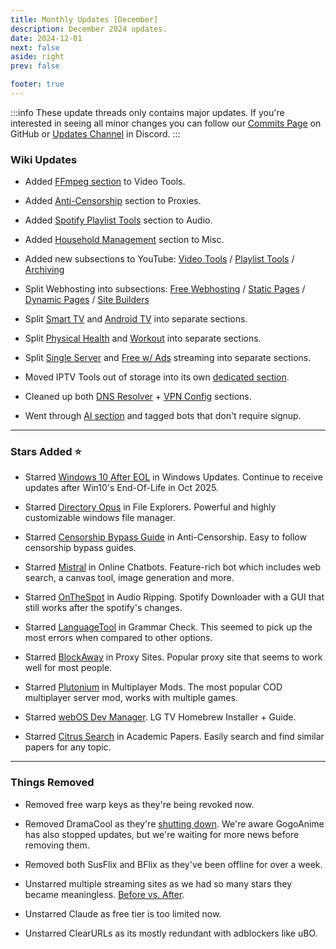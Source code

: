 ```yaml
---
title: Monthly Updates [December]
description: December 2024 updates.
date: 2024-12-01
next: false
aside: right
prev: false

footer: true
---
```


<Post authors="nbats"/>

:::info
These update threads only contains major updates. If you're interested
in seeing all minor changes you can follow our
[Commits Page](https://github.com/fmhy/FMHYedit/commits/main) on GitHub or
[Updates Channel](https://redd.it/17f8msf) in Discord.
:::

### Wiki Updates


- Added [FFmpeg section](https://fmhy.net/video-tools#ffmpeg-tools) to Video Tools.

- Added [Anti-Censorship](https://fmhy.net/adblockvpnguide#anti-censorship) section to Proxies.

- Added [Spotify Playlist Tools](https://fmhy.net/audiopiracyguide#spotify-playlists) section to Audio.

- Added [Household Management](https://fmhy.net/miscguide#household) section to Misc.

- Added new subsections to YouTube: [Video Tools](https://fmhy.net/social-media-tools#video-tools) / [Playlist Tools](https://fmhy.net/social-media-tools#playlist-tools) / [Archiving](https://fmhy.net/social-media-tools#youtube-archiving)

- Split Webhosting into subsections: [Free Webhosting](https://fmhy.net/storage#free-webhosting-sites) / [Static Pages](https://fmhy.net/storage#static-page-hosting) / [Dynamic Pages](https://fmhy.net/storage#dynamic-page-hosting) / [Site Builders](https://fmhy.net/storage#website-builders)

- Split [Smart TV](https://fmhy.net/videopiracyguide#smart-tv-firestick) and [Android TV](https://fmhy.net/videopiracyguide#android-tv) into separate sections.

- Split [Physical Health](https://fmhy.net/miscguide#physical-health) and [Workout](https://fmhy.net/miscguide#workout-exercise) into separate sections.

- Split [Single Server](https://fmhy.net/videopiracyguide#single-server) and [Free w/ Ads](https://fmhy.net/videopiracyguide#free-w-ads) streaming into separate sections.

- Moved IPTV Tools out of storage into its own [dedicated section](https://fmhy.net/videopiracyguide#iptv-tools).

- Cleaned up both [DNS Resolver](https://fmhy.net/storage#free-dns-resolvers) + [VPN Config](https://fmhy.net/storage#free-vpn-configs) sections.

- Went through [AI section](https://fmhy.net/ai) and tagged bots that don't require signup.

***

### Stars Added ⭐

- Starred [Windows 10 After EOL](https://fmhy.net/system-tools#windows-updates) in Windows Updates. Continue to receive updates after Win10's End-Of-Life in Oct 2025.

- Starred [Directory Opus](https://fmhy.net/file-tools#file-explorers) in File Explorers. Powerful and highly customizable windows file manager.

- Starred [Censorship Bypass Guide](https://fmhy.net/adblockvpnguide#anti-censorship) in Anti-Censorship. Easy to follow censorship bypass guides.

- Starred [Mistral](https://fmhy.net/ai#online-chatbots) in Online Chatbots. Feature-rich bot which includes web search, a canvas tool, image generation and more.

- Starred [OnTheSpot](https://fmhy.net/audiopiracyguide#audio-ripping-tools) in Audio Ripping. Spotify Downloader with a GUI that still works after the spotify's changes.

- Starred [LanguageTool](https://fmhy.net/text-tools#grammar-check) in Grammar Check. This seemed to pick up the most errors when compared to other options.

- Starred [BlockAway](https://fmhy.net/adblockvpnguide#proxy-sites) in Proxy Sites. Popular proxy site that seems to work well for most people.

- Starred [Plutonium](https://fmhy.net/gaming-tools#multiplayer-mods) in Multiplayer Mods. The most popular COD multiplayer server mod, works with multiple games.

- Starred [webOS Dev Manager](https://fmhy.net/videopiracyguide#smart-tv-firestick). LG TV Homebrew Installer + Guide.

- Starred [Citrus Search](https://fmhy.net/readingpiracyguide#academic-papers) in Academic Papers. Easily search and find similar papers for any topic.

***

### Things Removed

- Removed free warp keys as they're being revoked now.

- Removed DramaCool as they're [shutting down](https://x.com/dramacoolcom/status/1861628424147869919). We're aware GogoAnime has also stopped updates, but we're waiting for more news before removing them.
 
- Removed both SusFlix and BFlix as they've been offline for over a week.

- Unstarred multiple streaming sites as we had so many stars they became meaningless. [Before vs. After](https://i.ibb.co/QPxKLm2/image.png).

- Unstarred Claude as free tier is too limited now.

- Unstarred ClearURLs as its mostly redundant with adblockers like uBO.

